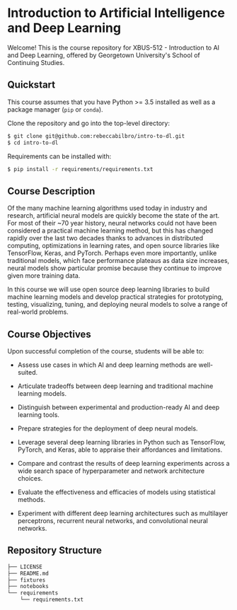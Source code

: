 # Introduction to Artificial Intelligence and Deep Learning

Welcome!
This is the course repository for XBUS-512 - Introduction to AI and Deep Learning, offered by Georgetown University's School of Continuing Studies.

## Quickstart
This course assumes that you have Python >= 3.5 installed as well as a package manager (`pip` or `conda`).

Clone the repository and go into the top-level directory:

```bash
$ git clone git@github.com:rebeccabilbro/intro-to-dl.git
$ cd intro-to-dl
```

Requirements can be installed with:

```bash
$ pip install -r requirements/requirements.txt
```

## Course Description
Of the many machine learning algorithms used today in industry and research, artificial neural models are quickly become the state of the art. For most of their ~70 year history, neural networks could not have been considered a practical machine learning method, but this has changed rapidly over the last two decades thanks to advances in distributed computing, optimizations in learning rates, and open source libraries like TensorFlow, Keras, and PyTorch. Perhaps even more importantly, unlike traditional models, which face performance plateaus as data size increases, neural models show particular promise because they continue to improve given more training data.

In this course we will use open source deep learning libraries to build machine learning models and develop practical strategies for prototyping, testing, visualizing, tuning, and deploying neural models to solve a range of real-world problems.

## Course Objectives
Upon successful completion of the course, students will be able to:

- Assess use cases in which AI and deep learning methods are well-suited.

- Articulate tradeoffs between deep learning and traditional machine learning models.

- Distinguish between experimental and production-ready AI and deep learning tools.

- Prepare strategies for the deployment of deep neural models.

- Leverage several deep learning libraries in Python such as TensorFlow, PyTorch, and Keras, able to appraise their affordances and limitations.

- Compare and contrast the results of deep learning experiments across a wide search space of hyperparameter and network architecture choices.

- Evaluate the effectiveness and efficacies of models using statistical methods.

- Experiment with different deep learning architectures such as multilayer perceptrons, recurrent neural networks, and convolutional neural networks.



## Repository Structure

```bash
├── LICENSE
├── README.md
├── fixtures
├── notebooks
└── requirements
    └── requirements.txt
```
